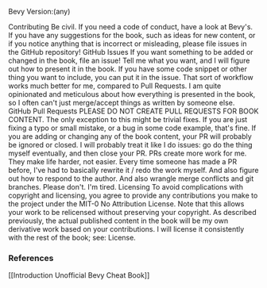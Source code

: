 Bevy Version:(any)


Contributing
Be civil. If you need a code of conduct, have a look at Bevy's.
If you have any suggestions for the book, such as ideas for new content, or
if you notice anything that is incorrect or misleading, please file issues in
the GitHub repository!
GitHub Issues
If you want something to be added or changed in the book, file an issue! Tell
me what you want, and I will figure out how to present it in the book. If you
have some code snippet or other thing you want to include, you can
put it in the issue.
That sort of workflow works much better for me, compared to Pull Requests. I am
quite opinionated and meticulous about how everything is presented in the book,
so I often can't just merge/accept things as written by someone else.
GitHub Pull Requests
PLEASE DO NOT CREATE PULL REQUESTS FOR BOOK CONTENT.
The only exception to this might be trivial fixes. If you are just fixing
a typo or small mistake, or a bug in some code example, that's fine.
If you are adding or changing any of the book content, your PR will probably be
ignored or closed. I will probably treat it like I do issues: go do the thing
myself eventually, and then close your PR.
PRs create more work for me. They make life harder, not easier. Every time
someone has made a PR before, I've had to basically rewrite it / redo
the work myself. And also figure out how to respond to the author. And
also wrangle merge conflicts and git branches. Please don't. I'm tired.
Licensing
To avoid complications with copyright and licensing, you agree to provide
any contributions you make to the project under the MIT-0 No Attribution
License.
Note that this allows your work to be relicensed without preserving your
copyright.
As described previously, the actual published content in the book will be my
own derivative work based on your contributions. I will license it consistently
with the rest of the book; see: License.

### References
[[Introduction  Unofficial Bevy Cheat Book]] 
